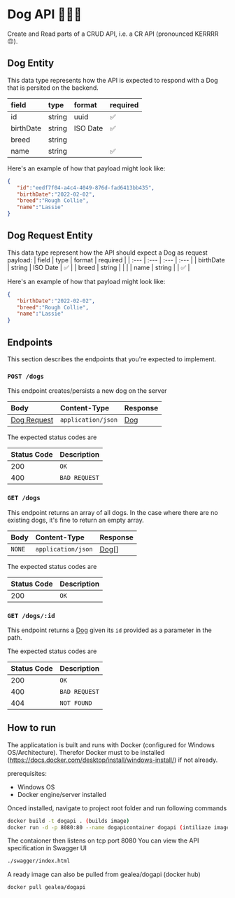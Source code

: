 # Dog API 🐶🦴💾

Create and Read parts of a CRUD API, i.e. a CR API (pronounced KERRRR 🙃).



## Dog Entity


This data type represents how the API is expected to respond with a Dog that is persited on the backend.


| field | type | format | required |
| :--- | :--- | :--- | :--- |
| id | string | uuid | ✅ |
| birthDate | string | ISO Date | ✅ |
| breed | string |  |  |
| name | string |  | ✅ |


Here's an example of how that payload might look like:


```json
{
   "id":"eedf7f04-a4c4-4049-876d-fad6413bb435",
   "birthDate":"2022-02-02",
   "breed":"Rough Collie",
   "name":"Lassie"
}


```


## Dog Request Entity
This data type represent how the API should expect a Dog as request payload:
| field | type | format | required |
| :--- | :--- | :--- | :--- |
| birthDate | string | ISO Date | ✅ |
| breed | string |  |  |
| name | string |  | ✅ |


Here's an example of how that payload might look like:


```json
{
   "birthDate":"2022-02-02",
   "breed":"Rough Collie",
   "name":"Lassie"
}


```
## Endpoints
This section describes the endpoints that you're expected to implement.
### `POST /dogs`


This endpoint creates/persists a new dog on the server


| Body | Content-Type | Response
| :--- | :--- | :--- |
| [Dog Request](#dog-request-entity) | `application/json` |  [Dog](#dog-entity) |


The expected status codes are


| Status Code | Description |
| :--- | :--- |
| 200 | `OK` |
| 400 | `BAD REQUEST` |


### `GET /dogs`
This endpoint returns an array of all dogs. In the case where there are no existing dogs, it's fine to return an empty array.


| Body | Content-Type | Response
| :--- | :--- | :--- |
| `NONE` | `application/json` |  [Dog](#dog-entity)[] |


The expected status codes are


| Status Code | Description |
| :--- | :--- |
| 200 | `OK` |




### `GET /dogs/:id`


This endpoint returns a [Dog](#dog-entity) given its `id` provided as a parameter in the path.


The expected status codes are


| Status Code | Description |
| :--- | :--- |
| 200 | `OK` |
| 400 | `BAD REQUEST` |
| 404 | `NOT FOUND` |


## How to run

The applicatation is built and runs with Docker (configured for Windows OS/Architecture).
Therefor Docker must to be installed (https://docs.docker.com/desktop/install/windows-install/) if not already.

prerequisites:
   - Windows OS
   - Docker engine/server installed

Onced installed, navigate to project root folder and run following commands

```bash
docker build -t dogapi . (builds image)
docker run -d -p 8080:80 --name dogapicontainer dogapi (intiliaze image/run conatiner)
```
The contaioner then listens on tcp port 8080
You can view the API specification in Swagger UI
```bash
./swagger/index.html
```

A ready image can also be pulled from gealea/dogapi (docker hub)
```bash
docker pull gealea/dogapi
```
